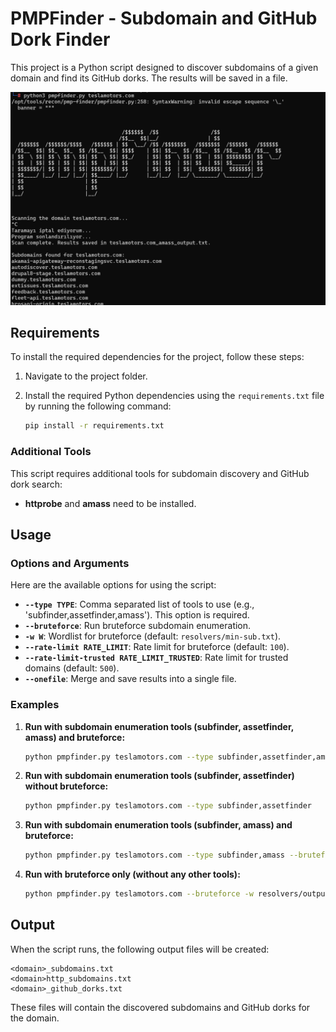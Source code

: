 # PMPFinder - Subdomain and GitHub Dork Finder

This project is a Python script designed to discover subdomains of a given domain and find its GitHub dorks. The results will be saved in a file.

![PMPFinder Screenshot](./images/pmp-photo.png)

## Requirements

To install the required dependencies for the project, follow these steps:

1. Navigate to the project folder.
2. Install the required Python dependencies using the `requirements.txt` file by running the following command:

   ```bash
   pip install -r requirements.txt
   ```

### Additional Tools

This script requires additional tools for subdomain discovery and GitHub dork search:

- **httprobe** and **amass** need to be installed.

## Usage

### Options and Arguments

Here are the available options for using the script:

- **`--type TYPE`**: Comma separated list of tools to use (e.g., 'subfinder,assetfinder,amass'). This option is required.
- **`--bruteforce`**: Run bruteforce subdomain enumeration.
- **`-w W`**: Wordlist for bruteforce (default: `resolvers/min-sub.txt`).
- **`--rate-limit RATE_LIMIT`**: Rate limit for bruteforce (default: `100`).
- **`--rate-limit-trusted RATE_LIMIT_TRUSTED`**: Rate limit for trusted domains (default: `500`).
- **`--onefile`**: Merge and save results into a single file.

### Examples

1. **Run with subdomain enumeration tools (subfinder, assetfinder, amass) and bruteforce:**

   ```bash
   python pmpfinder.py teslamotors.com --type subfinder,assetfinder,amass --bruteforce -w resolvers/output_part_1.txt --rate-limit 100 --rate-limit-trusted 500 --onefile
   ```

2. **Run with subdomain enumeration tools (subfinder, assetfinder) without bruteforce:**

   ```bash
   python pmpfinder.py teslamotors.com --type subfinder,assetfinder
   ```

3. **Run with subdomain enumeration tools (subfinder, amass) and bruteforce:**

   ```bash
   python pmpfinder.py teslamotors.com --type subfinder,amass --bruteforce -w resolvers/output_part_1.txt --rate-limit 100 --rate-limit-trusted 500
   ```

4. **Run with bruteforce only (without any other tools):**

   ```bash
   python pmpfinder.py teslamotors.com --bruteforce -w resolvers/output_part_1.txt --rate-limit 100 --rate-limit-trusted 500
   ```

## Output

When the script runs, the following output files will be created:

```
<domain>_subdomains.txt
<domain>http_subdomains.txt
<domain>_github_dorks.txt
```

These files will contain the discovered subdomains and GitHub dorks for the domain.
